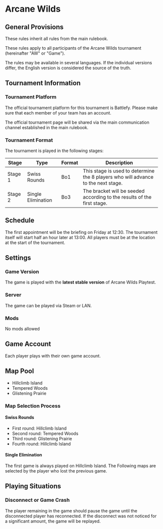 # Arcane Wilds

## General Provisions

These rules inherit all rules from the main rulebook.

These rules apply to all participants of the Arcane Wilds tournament (hereinafter "AW" or "Game").

The rules may be available in several languages. If the individual versions differ, the English version is considered the source of the truth.

## Tournament Information

### Tournament Platform

The official tournament platform for this tournament is Battlefy.
Please make sure that each member of your team has an account.

The official tournament page will be shared via the main communication channel established in the main rulebook.

### Tournament Format

The tournament is played in the following stages:

| Stage   | Type               | Format | Description                                                                       |
|---------|--------------------|--------|-----------------------------------------------------------------------------------|
| Stage 1 | Swiss Rounds       | Bo1    | This stage is used to determine the 8 players who will advance to the next stage. |
| Stage 2 | Single Elimination | Bo3    | The bracket will be seeded according to the results of the first stage.           |

## Schedule

The first appointment will be the briefing on Friday at 12:30.
The tournament itself will start half an hour later at 13:00.
All players must be at the location at the start of the tournament.

## Settings

### Game Version

The game is played with the **latest stable version** of Arcane Wilds Playtest.

### Server

The game can be played via Steam or LAN.

### Mods

No mods allowed

## Game Account

Each player plays with their own game account.

## Map Pool

* Hillclimb Island
* Tempered Woods
* Glistening Prairie

### Map Selection Process

#### Swiss Rounds

* First round: Hillclimb Island
* Second round: Tempered Woods
* Third round: Glistening Prairie
* Fourth round: Hillclimb Island

#### Single Elimination

The first game is always played on Hillclimb Island.
The Following maps are selected by the player who lost the previous game.

## Playing Situations

### Disconnect or Game Crash

The player remaining in the game should pause the game until the disconnected player has reconnected.
If the disconnect was not noticed for a significant amount, the game will be replayed.
